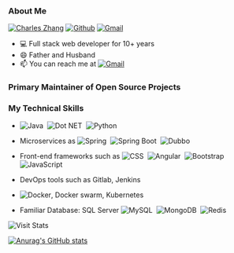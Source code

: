 

### About Me
[![Charles Zhang](https://img.shields.io/badge/Charles-Zhang-orange?style=flat&labelColor=black&logo=github&logoColor=white)](https://gitstats.me/weisenzcharles)
[![Github](https://img.shields.io/badge/-GithubStats-black?style=flat&labelColor=black&logo=github&logoColor=white)](https://gitstats.me/weisenzcharles)
[![Gmail](https://img.shields.io/badge/-weisenzcharles@gmail.com-c14438?style=flat&logo=Gmail&logoColor=white)](mailto:weisenzcharles@gmail.com)

- 💻 Full stack web developer for 10+ years
- 😄 Father and Husband
- 📫 You can reach me at [![Gmail](https://img.shields.io/badge/-weisenzcharles@gmail.com-c14438?style=flat&logo=Gmail&logoColor=white)](mailto:weisenzcharles@gmail.com)

### Primary Maintainer of Open Source Projects


### My Technical Skills
- ![Java](https://img.shields.io/badge/-Java-brightgreen?style=flat&logo=Java&logoColor=1572B6)&nbsp;
![Dot NET](https://img.shields.io/badge/-Dot%20NET-brightgreen?style=flat&logo=Dot%20NET&logoColor=1572B6)&nbsp;
![Python](https://img.shields.io/badge/-Python-708069?style=flat&logo=Python&logoColor=1572B6)&nbsp;

- Microservices as ![Spring](https://img.shields.io/badge/-Spring-brightgreen?style=flat&logo=Spring&logoColor=1572B6)&nbsp;
![Spring Boot](https://img.shields.io/badge/-Spring%20Boot-brightgreen?style=flat&logo=Spring%20Boot&logoColor=1572B6)&nbsp;
![Dubbo](https://img.shields.io/badge/-Dubbo-9cf?style=flat&logo=Dubbo&logoColor=9cf)&nbsp;
- Front-end frameworks such as 
![CSS](https://img.shields.io/badge/-CSS-05122A?style=flat&logo=CSS3&logoColor=1572B6)&nbsp;
![Angular](https://img.shields.io/badge/-Angular-red?style=flat&logo=angular)&nbsp;
![Bootstrap](https://img.shields.io/badge/-Bootstrap-563D7C?style=flat&logo=bootstrap)&nbsp;
![JavaScript](https://img.shields.io/badge/-JavaScript-black?style=flat&logo=javascript) 
- DevOps tools such as Gitlab, Jenkins
- ![Docker](https://img.shields.io/badge/-Docker-FDF5E6?style=flat&logo=docker), Docker swarm, Kubernetes
- Familiar Database: SQL Server ![MySQL](https://img.shields.io/badge/-MySQL-black?style=flat&logo=mysql)&nbsp;
![MongoDB](https://img.shields.io/badge/-MongoDB-FCA121?style=flat&logo=mongodb)&nbsp;
![Redis](https://img.shields.io/badge/-Redis-DDA0DD?style=flat&logo=Redis)&nbsp; 


![Visit Stats](https://komarev.com/ghpvc/?username=weisenzcharles&color=blue&style=flat-square&label=Visit+Stats)


<!--
### Hi there 👋
**weisenzcharles/weisenzcharles** is a ✨ _special_ ✨ repository because its `README.md` (this file) appears on your GitHub profile.

Here are some ideas to get you started:

- 🔭 I’m currently working on ...
- 🌱 I’m currently learning ...
- 👯 I’m looking to collaborate on ...
- 🤔 I’m looking for help with ...
- 💬 Ask me about ...
- 📫 How to reach me: ...
- 😄 Pronouns: ...
- ⚡ Fun fact: ...
-->
[![Anurag's GitHub stats](https://github-readme-stats.vercel.app/api?username=weisenzcharles)](https://github.com/weisenzcharles)
